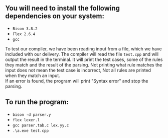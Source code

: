 ## You will need to install the following dependencies on your system:
  - `Bison 3.8.2`
  - `Flex 2.6.4`
  - `gcc`

To test our compiler, we have been reading input from a file, which we have included with our delivery. The compiler will read the file `test.cpp` and will output the result in the terminal. It will print the test cases, some of the rules they match and the result of the parsing. Not printing what rule matches the input does not mean the test case is incorrect, Not all rules are printed when they match an input.</br>
If an error is found, the program will print "Syntax error" and stop the parsing.

## To run the program:
  - `bison -d parser.y`
  - `flex lexer.l`
  - `gcc parser.tab.c lex.yy.c`
  - `.\a.exe test.cpp`